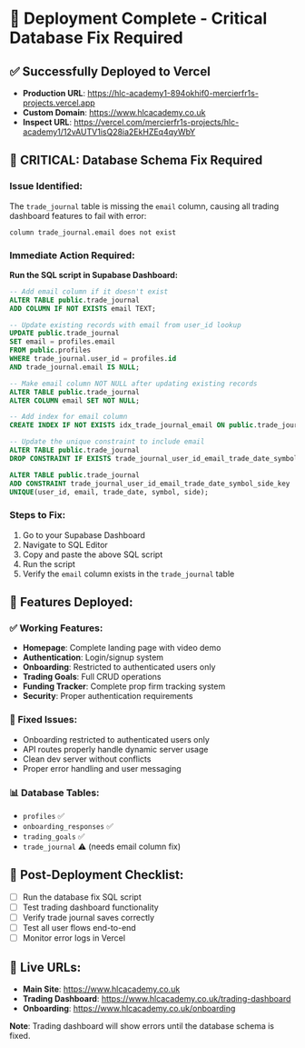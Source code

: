 # 🚀 Deployment Complete - Critical Database Fix Required

## ✅ Successfully Deployed to Vercel
- **Production URL**: https://hlc-academy1-894okhif0-mercierfr1s-projects.vercel.app
- **Custom Domain**: https://www.hlcacademy.co.uk
- **Inspect URL**: https://vercel.com/mercierfr1s-projects/hlc-academy1/12vAUTV1isQ28ia2EkHZEq4qyWbY

## 🚨 CRITICAL: Database Schema Fix Required

### Issue Identified:
The `trade_journal` table is missing the `email` column, causing all trading dashboard features to fail with error:
```
column trade_journal.email does not exist
```

### Immediate Action Required:
**Run the SQL script in Supabase Dashboard:**

```sql
-- Add email column if it doesn't exist
ALTER TABLE public.trade_journal 
ADD COLUMN IF NOT EXISTS email TEXT;

-- Update existing records with email from user_id lookup
UPDATE public.trade_journal 
SET email = profiles.email 
FROM public.profiles 
WHERE trade_journal.user_id = profiles.id 
AND trade_journal.email IS NULL;

-- Make email column NOT NULL after updating existing records
ALTER TABLE public.trade_journal 
ALTER COLUMN email SET NOT NULL;

-- Add index for email column
CREATE INDEX IF NOT EXISTS idx_trade_journal_email ON public.trade_journal(email);

-- Update the unique constraint to include email
ALTER TABLE public.trade_journal 
DROP CONSTRAINT IF EXISTS trade_journal_user_id_email_trade_date_symbol_side_key;

ALTER TABLE public.trade_journal 
ADD CONSTRAINT trade_journal_user_id_email_trade_date_symbol_side_key 
UNIQUE(user_id, email, trade_date, symbol, side);
```

### Steps to Fix:
1. Go to your Supabase Dashboard
2. Navigate to SQL Editor
3. Copy and paste the above SQL script
4. Run the script
5. Verify the `email` column exists in the `trade_journal` table

## 🎯 Features Deployed:

### ✅ Working Features:
- **Homepage**: Complete landing page with video demo
- **Authentication**: Login/signup system
- **Onboarding**: Restricted to authenticated users only
- **Trading Goals**: Full CRUD operations
- **Funding Tracker**: Complete prop firm tracking system
- **Security**: Proper authentication requirements

### 🔧 Fixed Issues:
- Onboarding restricted to authenticated users only
- API routes properly handle dynamic server usage
- Clean dev server without conflicts
- Proper error handling and user messaging

### 📊 Database Tables:
- `profiles` ✅
- `onboarding_responses` ✅
- `trading_goals` ✅
- `trade_journal` ⚠️ (needs email column fix)

## 🚀 Post-Deployment Checklist:
- [ ] Run the database fix SQL script
- [ ] Test trading dashboard functionality
- [ ] Verify trade journal saves correctly
- [ ] Test all user flows end-to-end
- [ ] Monitor error logs in Vercel

## 📱 Live URLs:
- **Main Site**: https://www.hlcacademy.co.uk
- **Trading Dashboard**: https://www.hlcacademy.co.uk/trading-dashboard
- **Onboarding**: https://www.hlcacademy.co.uk/onboarding

**Note**: Trading dashboard will show errors until the database schema is fixed.

